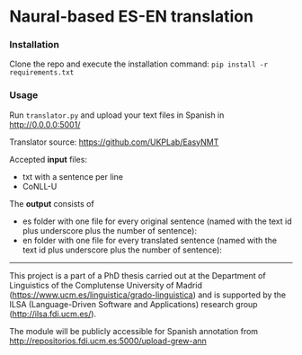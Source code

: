 # Naural-based ES-EN translation


### Installation

Clone the repo and execute the installation command:
`pip install -r requirements.txt`


### Usage

Run `translator.py` and upload your text files in Spanish in http://0.0.0.0:5001/

Translator source: https://github.com/UKPLab/EasyNMT

Accepted **input** files:
- txt with a sentence per line
- CoNLL-U

The **output** consists of 
- es folder with one file for every original sentence (named with the text id plus underscore plus the number of sentence):
- en folder with one file for every translated sentence (named with the text id plus underscore plus the number of sentence):

____

 
This project is a part of a PhD thesis carried out at the Department of Linguistics of the Complutense University of Madrid (https://www.ucm.es/linguistica/grado-linguistica) and is supported by the ILSA (Language-Driven Software and Applications) research group (http://ilsa.fdi.ucm.es/).

The module will be publicly accessible for Spanish annotation from http://repositorios.fdi.ucm.es:5000/upload-grew-ann